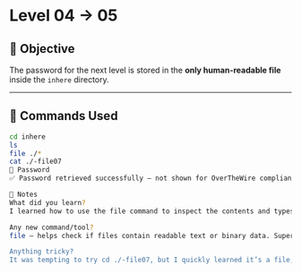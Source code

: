 # Level 04 → 05

## 🎯 Objective

The password for the next level is stored in the **only human-readable file** inside the `inhere` directory.

---

## 🧪 Commands Used

```bash
cd inhere
ls
file ./*
cat ./-file07
🔐 Password
✅ Password retrieved successfully — not shown for OverTheWire compliance.

🧠 Notes
What did you learn?
I learned how to use the file command to inspect the contents and types of multiple files, and identify the only one that’s human-readable (ASCII text).

Any new command/tool?
file — helps check if files contain readable text or binary data. Super useful when you don’t know what's inside.

Anything tricky?
It was tempting to try cd ./-file07, but I quickly learned it’s a file, not a directory. Also realized that brute-checking each file with cat would’ve been slower — file was the smarter move.


